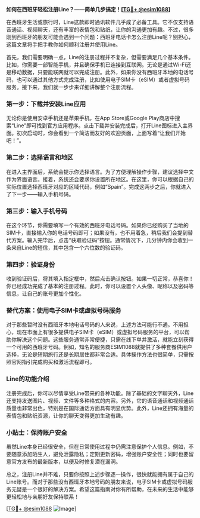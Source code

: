**如何在西班牙轻松注册Line？——简单几步搞定！[[TG💪+ @esim1088](https://t.me/s/esim1088)]**

在西班牙生活或旅行时，Line这款即时通讯软件几乎成了必备工具。它不仅支持语音通话、视频聊天，还有丰富的表情包和贴纸，让你的沟通更加有趣。不过，很多刚到西班牙的朋友可能会遇到一个问题：西班牙电话卡怎么注册Line呢？别担心，这篇文章将手把手教你如何顺利注册并使用Line。

首先，我们需要明确一点，Line的注册过程并不复杂，但需要满足几个基本条件。比如，你需要一部智能手机，并且确保手机已连接到互联网。无论是通过Wi-Fi还是移动数据，只要能联网就可以完成注册。此外，如果你没有西班牙本地的电话号码，也可以通过其他方式完成注册，比如使用电子SIM卡（eSIM）或者虚拟号码服务。接下来，我们就一步步来详细讲解整个注册流程。

### 第一步：下载并安装Line应用

无论你是使用安卓手机还是苹果手机，在App Store或Google Play商店中搜索“Line”即可找到官方应用程序。点击下载并安装完成后，打开Line图标进入主界面。初次启动时，你会看到一个简洁而友好的欢迎页面，上面写着“让我们开始吧！”。

### 第二步：选择语言和地区

在进入主界面后，系统会提示你选择语言。为了方便理解操作步骤，建议选择中文作为界面语言。接着，系统还会要求你设置所在地区。在这里，你可以根据自己的实际位置选择西班牙对应的区域代码，例如“Spain”。完成这两步之后，你就进入了下一步——输入手机号码。

### 第三步：输入手机号码

在这个环节，你需要填写一个有效的西班牙电话号码。如果你已经购买了当地的SIM卡，直接输入你的电话号码即可；如果没有，也不用着急，稍后我们会提到替代方案。输入完毕后，点击“获取验证码”按钮。通常情况下，几分钟内你会收到一条来自Line的短信，其中包含一个六位数的验证码。

### 第四步：验证身份

收到验证码后，将其填入指定框中，然后点击确认按钮。如果一切正常，恭喜你！你已经成功完成了基本的注册过程。此时，你可以设置个人头像、昵称以及密码等信息，让自己的账号更加个性化。

### 替代方案：使用电子SIM卡或虚拟号码服务

对于那些暂时没有西班牙本地电话号码的人来说，上述方法可能行不通。不用担心，现在市面上有很多提供电子SIM卡（eSIM）或虚拟号码服务的平台，可以帮助你解决这个问题。这些服务通常非常便捷，只需在线下单并激活，就能立刻获得一个可用的西班牙号码。例如，知名的服务商ESIM1088就提供了多种套餐供用户选择，无论是短期旅行还是长期居住都非常合适。具体操作方法也很简单，只需按照官网指引完成购买和激活流程即可。

### Line的功能介绍

注册完成后，你可以尽情享受Line带来的各种功能。除了基础的文字聊天外，Line还支持发送图片、视频、文件等多种格式的内容。另外，它的语音通话和视频通话质量也非常出色，特别是在国际通话方面具有明显优势。此外，Line还拥有海量的表情包和贴纸资源，让你的聊天变得更加生动有趣。

### 小贴士：保持账户安全

虽然Line本身已经很安全，但在日常使用过程中仍需注意保护个人信息。例如，不要随意添加陌生人，避免泄露隐私；定期更新密码，增强账户安全性；同时也要留意官方发布的最新版本，以便及时修复潜在漏洞。

总之，注册Line并不难，只要你按照上述步骤逐一操作，很快就能拥有属于自己的Line账号。而对于那些没有西班牙本地号码的朋友来说，电子SIM卡或虚拟号码服务无疑是一个很好的解决方案。希望这篇指南对你有所帮助，在未来的生活中能够更轻松地与亲朋好友保持联系！

[[TG💪+ @esim1088](https://t.me/s/esim1088) ![Image](https://i.postimg.cc/4NQfJmqS/Snipaste-2025-05-13-00-14-12.png)]
